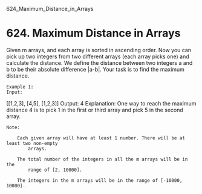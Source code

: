 624_Maximum_Distance_in_Arrays
# 624. Maximum Distance in Arrays

Given m arrays, and each array is sorted in ascending order. Now you can pick
        up two integers from two different arrays (each array picks one) and calculate the distance.
        We define the distance between two integers a and b to be their
        absolute difference |a-b|. Your task is to find the maximum distance.
    

    Example 1:
    Input:
[[1,2,3],
 [4,5],
 [1,2,3]]
Output: 4
Explanation:
One way to reach the maximum distance 4 is to pick 1 in the first or third array and pick 5 in the second array.

    

    Note:
    
        Each given array will have at least 1 number. There will be at least two non-empty
            arrays.
        
        The total number of the integers in all the m arrays will be in the
            range of [2, 10000].
        
        The integers in the m arrays will be in the range of [-10000, 10000].